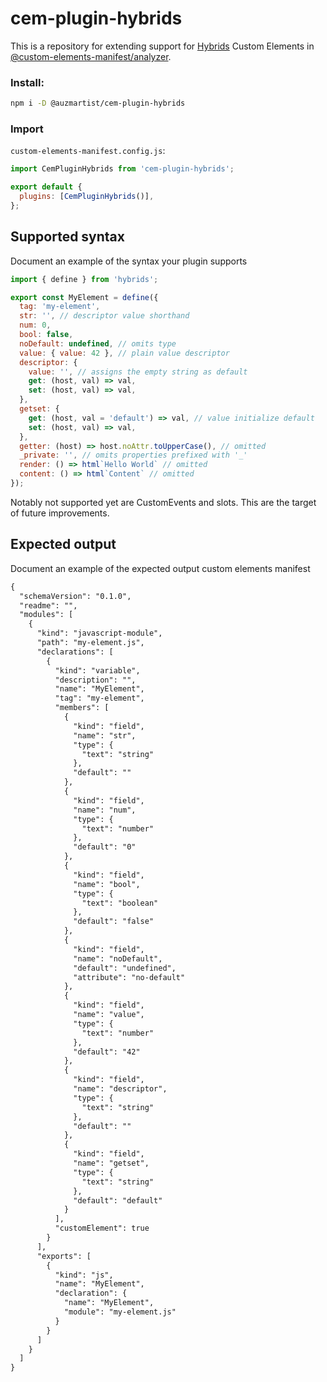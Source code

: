 # cem-plugin-hybrids

This is a repository for extending support for [Hybrids](https://github.com/hybridsjs/hybrids) Custom Elements in [@custom-elements-manifest/analyzer](https://github.com/open-wc/custom-elements-manifest).

### Install:

```bash
npm i -D @auzmartist/cem-plugin-hybrids
```

### Import

`custom-elements-manifest.config.js`:

```js
import CemPluginHybrids from 'cem-plugin-hybrids';

export default {
  plugins: [CemPluginHybrids()],
};
```

## Supported syntax

Document an example of the syntax your plugin supports

```js
import { define } from 'hybrids';

export const MyElement = define({
  tag: 'my-element',
  str: '', // descriptor value shorthand
  num: 0,
  bool: false,
  noDefault: undefined, // omits type
  value: { value: 42 }, // plain value descriptor
  descriptor: {
    value: '', // assigns the empty string as default
    get: (host, val) => val,
    set: (host, val) => val,
  },
  getset: {
    get: (host, val = 'default') => val, // value initialize default
    set: (host, val) => val,
  },
  getter: (host) => host.noAttr.toUpperCase(), // omitted
  _private: '', // omits properties prefixed with '_'
  render: () => html`Hello World` // omitted
  content: () => html`Content` // omitted
});
```

Notably not supported yet are CustomEvents and slots.
This are the target of future improvements.

## Expected output

Document an example of the expected output custom elements manifest

```diff
{
  "schemaVersion": "0.1.0",
  "readme": "",
  "modules": [
    {
      "kind": "javascript-module",
      "path": "my-element.js",
      "declarations": [
        {
          "kind": "variable",
          "description": "",
          "name": "MyElement",
          "tag": "my-element",
          "members": [
            {
              "kind": "field",
              "name": "str",
              "type": {
                "text": "string"
              },
              "default": ""
            },
            {
              "kind": "field",
              "name": "num",
              "type": {
                "text": "number"
              },
              "default": "0"
            },
            {
              "kind": "field",
              "name": "bool",
              "type": {
                "text": "boolean"
              },
              "default": "false"
            },
            {
              "kind": "field",
              "name": "noDefault",
              "default": "undefined",
              "attribute": "no-default"
            },
            {
              "kind": "field",
              "name": "value",
              "type": {
                "text": "number"
              },
              "default": "42"
            },
            {
              "kind": "field",
              "name": "descriptor",
              "type": {
                "text": "string"
              },
              "default": ""
            },
            {
              "kind": "field",
              "name": "getset",
              "type": {
                "text": "string"
              },
              "default": "default"
            }
          ],
          "customElement": true
        }
      ],
      "exports": [
        {
          "kind": "js",
          "name": "MyElement",
          "declaration": {
            "name": "MyElement",
            "module": "my-element.js"
          }
        }
      ]
    }
  ]
}
```

